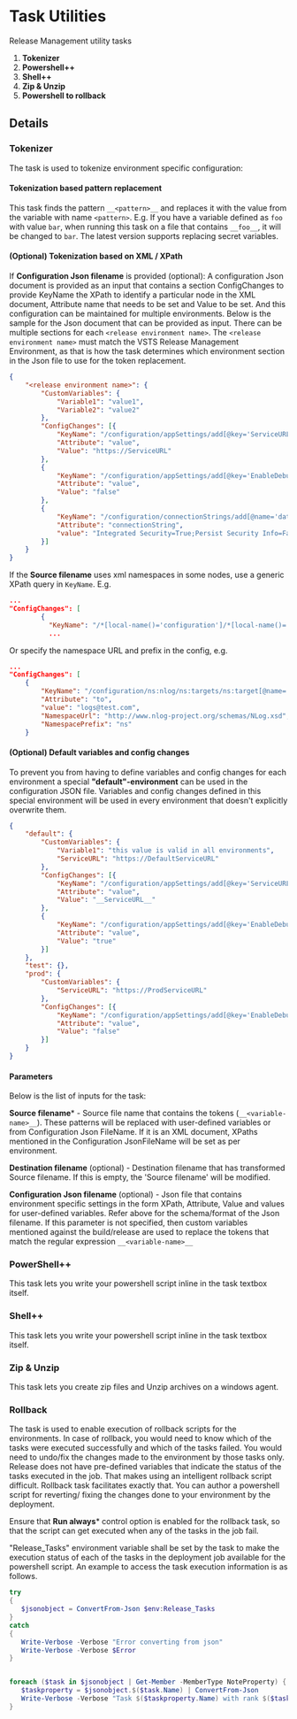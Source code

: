 # Task Utilities

Release Management utility tasks

1. **Tokenizer**
1. **Powershell++**
1. **Shell++**
1. **Zip & Unzip**
1. **Powershell to rollback**

## Details

### Tokenizer

The task is used to tokenize environment specific configuration:

#### Tokenization based pattern replacement

This task finds the pattern `__<pattern>__` and replaces it with the value from the variable with name `<pattern>`. E.g. If you have a variable defined as `foo` with value `bar`, when running this task on a file that contains `__foo__`, it will be changed to `bar`. The latest version supports replacing secret variables.

#### (Optional) Tokenization based on XML / XPath

If **Configuration Json filename** is provided (optional):
A configuration Json document is provided as an input that contains a section ConfigChanges to provide KeyName the XPath to identify a particular node in the XML document, Attribute name that needs to be set and Value to be set. And this configuration can be maintained for multiple environments.
Below is the sample for the Json document that can be provided as input. There can be multiple sections for each `<release environment name>`. The `<release environment name>` must match the VSTS Release Management Environment, as that is how the task determines which environment section in the Json file to use for the token replacement.

```json
{
    "<release environment name>": {
        "CustomVariables": {
            "Variable1": "value1",
            "Variable2": "value2"
        },
        "ConfigChanges": [{
            "KeyName": "/configuration/appSettings/add[@key='ServiceURL']",
            "Attribute": "value",
            "Value": "https://ServiceURL"
        },
        {
            "KeyName": "/configuration/appSettings/add[@key='EnableDebugging']",
            "Attribute": "value",
            "Value": "false"
        },
        {
            "KeyName": "/configuration/connectionStrings/add[@name='databaseentities']",
            "Attribute": "connectionString",
            "value": "Integrated Security=True;Persist Security Info=False;Initial Catalog=DB;Data Source=servername"
        }]
    }
}
```

If the **Source filename** uses xml namespaces in some nodes, use a generic XPath query in `KeyName`. E.g.

```json
...
"ConfigChanges": [
        {
          "KeyName": "/*[local-name()='configuration']/*[local-name()='connectionStrings']/*[local-name()='add'][@name='serviceUrl']"
          ...
```

Or specify the namespace URL and prefix in the config, e.g.

```json
...
"ConfigChanges": [
    {
        "KeyName": "/configuration/ns:nlog/ns:targets/ns:target[@name='email']",
        "Attribute": "to",
        "value": "logs@test.com",
        "NamespaceUrl": "http://www.nlog-project.org/schemas/NLog.xsd",
        "NamespacePrefix": "ns"
    }
```

#### (Optional) Default variables and config changes

To prevent you from having to define variables and config changes for each environment a special **"default"-environment** can be used in the configuration JSON file. Variables and config changes defined in this special environment will be used in every environment that doesn't explicitly overwrite them.

```json
{
    "default": {
        "CustomVariables": {
            "Variable1": "this value is valid in all environments",
            "ServiceURL": "https://DefaultServiceURL"
        },
        "ConfigChanges": [{
            "KeyName": "/configuration/appSettings/add[@key='ServiceURL']",
            "Attribute": "value",
            "Value": "__ServiceURL__"
        },
        {
            "KeyName": "/configuration/appSettings/add[@key='EnableDebugging']",
            "Attribute": "value",
            "Value": "true"
        }]
    },
    "test": {},
    "prod": {
        "CustomVariables": {
            "ServiceURL": "https://ProdServiceURL"
        },
        "ConfigChanges": [{
            "KeyName": "/configuration/appSettings/add[@key='EnableDebugging']",
            "Attribute": "value",
            "Value": "false"
        }]
    }
}
```

#### Parameters

Below is the list of inputs for the task:

**Source filename*** - Source file name that contains the tokens (`__<variable-name>__`). These patterns will be replaced with user-defined variables or from Configuration Json FileName. If it is an XML document, XPaths mentioned in the Configuration JsonFileName will be set as per environment.

**Destination filename** (optional) - Destination filename that has transformed Source filename. If this is empty, the 'Source filename' will be modified.

**Configuration Json filename** (optional) - Json file that contains environment specific settings in the form XPath, Attribute, Value and values for user-defined variables.
Refer above for the schema/format of the Json filename. If this parameter is not specified, then custom variables mentioned against the build/release are used to replace the tokens that match the regular expression `__<variable-name>__`


### PowerShell++

This task lets you write your powershell script inline in the task textbox itself.

### Shell++

This task lets you write your powershell script inline in the task textbox itself.

### Zip & Unzip

This task lets you create zip files and Unzip archives on a windows agent.

### Rollback

The task is used to enable execution of rollback scripts for the environments. In case of rollback, you would need to know which of the tasks were executed successfully and which of the tasks failed. You would need to undo/fix the changes made to the environment by those tasks only.
Release does not have pre-defined variables that indicate the status of the tasks executed in the job. That makes using an intelligent rollback script difficult. Rollback task facilitates exactly that. You can author a powershell script for reverting/ fixing the changes done to your environment by the deployment.

Ensure that **Run always*** control option is enabled for the rollback task, so that the script can get executed when any of the tasks in the job fail.

 "Release_Tasks" environment variable shall be set by the task to make the execution status of each of the tasks in the deployment job available for the powershell script.
  An example to access the task execution information is as follows.

 ```PowerShell
 try
{
    $jsonobject = ConvertFrom-Json $env:Release_Tasks
}
catch
{
    Write-Verbose -Verbose "Error converting from json"
    Write-Verbose -Verbose $Error
}


foreach ($task in $jsonobject | Get-Member -MemberType NoteProperty) {
    $taskproperty = $jsonobject.$($task.Name) | ConvertFrom-Json
    Write-Verbose -Verbose "Task $($taskproperty.Name) with rank $($task.Name) has status $($taskproperty.Status)"
}

 ```

